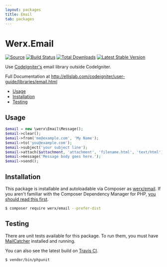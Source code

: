 ```yaml
---
layout: packages
title: Email
tab: packages
---
```


<h1>Werx.Email</h1>

[![Source](https://img.shields.io/badge/source-werx/email-blue.svg?style=flat-square)](https://github.com/werx/email) [![Build Status](https://img.shields.io/travis/werx/email.svg?style=flat-square)](https://travis-ci.org/werx/email) [![Total Downloads](https://img.shields.io/packagist/dt/werx/email.svg?style=flat-square)](https://packagist.org/packages/werx/email) [![Latest Stable Version](https://img.shields.io/github/tag/werx/email.svg?label=version&style=flat-square)](https://packagist.org/packages/werx/email)

<p class="lead">Use <a href="https://github.com/EllisLab/CodeIgniter/">CodeIgniter's</a> email library outside CodeIgniter.</p>

Full Documentation at <http://ellislab.com/codeigniter/user-guide/libraries/email.html>

<ul>
    <li><a href="#usage">Usage</a></li>
    <li><a href="#installation">Installation</a></li>
    <li><a href="#testing">Testing</a></li>
</ul>

## Usage

```php
$email = new \werx\Email\Message();
$email->clear();
$email->from('me@example.com', 'My Name');
$email->to('you@example.com');
$email->subject('your subject line');
$email->attach($attachment, 'attachment', 'filename.html', 'text/html');
$email->message('Message body goes here.');
$email->send();
```

## Installation
This package is installable and autoloadable via Composer as [werx/email](https://packagist.org/packages/werx/email). If you aren't familiar with the Composer Dependency Manager for PHP, [you should read this first](https://getcomposer.org/doc/00-intro.md).

```bash
$ composer require werx/email --prefer-dist
```

## Testing
There are unit tests available for this package. To run them, you must have [MailCatcher](http://mailcatcher.me/) installed and running.

You can also see the latest build on [Travis CI](https://travis-ci.org/werx/email).

``` bash
$ vendor/bin/phpunit
```
